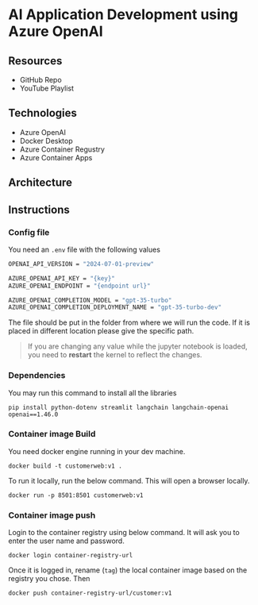 # AI Application Development using Azure OpenAI

## Resources 

- GitHub Repo 
- YouTube Playlist 


## Technologies 
- Azure OpenAI
- Docker Desktop
- Azure Container Regustry
- Azure Container Apps 

## Architecture 

## Instructions

### Config file
You need an `.env` file with the following values 

```bash
OPENAI_API_VERSION = "2024-07-01-preview"

AZURE_OPENAI_API_KEY = "{key}"
AZURE_OPENAI_ENDPOINT = "{endpoint url}"

AZURE_OPENAI_COMPLETION_MODEL = "gpt-35-turbo"
AZURE_OPENAI_COMPLETION_DEPLOYMENT_NAME = "gpt-35-turbo-dev"
```

The file should be put in the folder from where we will run the code. If it is placed in different location please give the specific path. 

> If you are changing any value while the jupyter notebook is loaded, you need to **restart** the kernel to reflect the changes. 

### Dependencies

You may run this command to install all the libraries

```
pip install python-dotenv streamlit langchain langchain-openai openai==1.46.0
```

### Container image Build

You need docker engine running in your dev machine. 

```
docker build -t customerweb:v1 .
```

To run it locally, run the below command. This will open a browser locally. 

```
docker run -p 8501:8501 customerweb:v1
```

### Container image push

Login to the container registry using below command. It will ask you to enter the user name and password. 

```
docker login container-registry-url
```

Once it is logged in, rename (`tag`) the local container image based on the registry you chose. Then 

```
docker push container-registry-url/customer:v1 
```